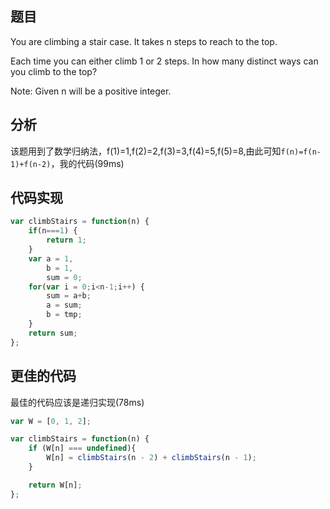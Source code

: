 ## 题目
You are climbing a stair case. It takes n steps to reach to the top.

Each time you can either climb 1 or 2 steps. In how many distinct ways can you climb to the top?

Note: Given n will be a positive integer.

## 分析
该题用到了数学归纳法，f(1)=1,f(2)=2,f(3)=3,f(4)=5,f(5)=8,由此可知`f(n)=f(n-1)+f(n-2)`，我的代码(99ms)

## 代码实现
``` javascript
var climbStairs = function(n) {
    if(n===1) {
        return 1;
    }
    var a = 1,
        b = 1,
        sum = 0;
    for(var i = 0;i<n-1;i++) {
        sum = a+b;
        a = sum;
        b = tmp;
    }
    return sum;
};
```
## 更佳的代码
最佳的代码应该是递归实现(78ms)
``` javascript
var W = [0, 1, 2];

var climbStairs = function(n) {
    if (W[n] === undefined){
        W[n] = climbStairs(n - 2) + climbStairs(n - 1);
    }

    return W[n];
};
```
